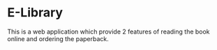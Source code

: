 # E-Library
This is a web application which provide 2 features of reading the book online and ordering the paperback.
